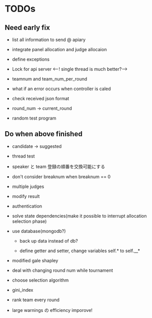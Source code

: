 # TODOs

## Need early fix

* list all information to send @ apiary

* integrate panel allocation and judge allocaion

* define exceptions

* Lock for api server <--! single thread is much better?-->

* teamnum and team_num_per_round

* what if an error occurs when controller is caled

* check received json format

* round_num -> current_round

* random test program

## Do when above finished

* candidate -> suggested

* thread test

* speaker と team 登録の順番を交換可能にする

* don't consider breaknum when breaknum == 0

* multiple judges

* modify result

* authentication

* solve state dependencies(make it possible to interrupt allocation selection phase)

* use database(mongodb?)

	* back up data instead of db?

	* define getter and setter, change variables self.* to self.__*

* modified gale shapley

* deal with changing round num while tournament

* choose selection algorithm

* gini_index

* rank team every round

* large warnings の efficiency imporove!
